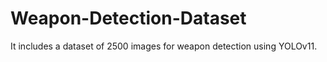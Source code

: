 # Weapon-Detection-Dataset
It includes a dataset of 2500 images for weapon detection using YOLOv11.
